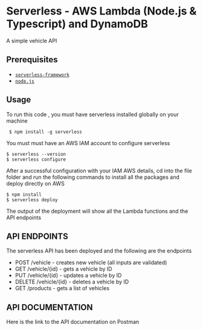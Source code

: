 # Serverless - AWS Lambda (Node.js & Typescript) and DynamoDB

A simple vehicle API


## Prerequisites

- [`serverless-framework`](https://github.com/serverless/serverless)
- [`node.js`](https://nodejs.org)

## Usage

To run this code , you must have serverless installed globally on your machine

```
 $ npm install -g serverless
```
You must must have an AWS IAM account to configure serverless
 ```
 $ serverless --version
 $ serverless configure

```
After a successful configuration with your IAM AWS details, cd into the file folder and run the following commands to install all the packages and deploy directly on AWS
 ```
 $ npm install
 $ serverless deploy

```
The output of the deployment will show all the Lambda functions and the API endpoints

## API ENDPOINTS

The serverless API has been deployed and the following are the endpoints

- POST /vehicle - creates new vehicle (all inputs are validated)
- GET /vehicle/{id} - gets a vehicle by ID
- PUT /vehicle/{id} - updates a vehicle by ID
- DELETE /vehicle/{id} - deletes a vehicle by ID
- GET /products - gets a list of vehicles

## API DOCUMENTATION
Here is the link to the API documentation on Postman
